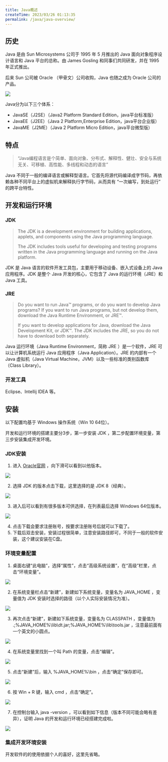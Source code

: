 ```yaml
---
title: Java概述
createTime: 2023/03/26 01:13:35
permalink: /java/java-overview/
---
```

## 历史
Java 是由 Sun Microsystems 公司于 1995 年 5 月推出的 Java 面向对象程序设计语言和 Java 平台的总称。由 James Gosling 和同事们共同研发，并在 1995 年正式推出。

后来 Sun 公司被 Oracle （甲骨文）公司收购，Java 也随之成为 Oracle 公司的产品。

![](../../../.vuepress/public/images/1acf43e33ee4dca787d6646fa0f3bc0e.png)

Java分为以下三个体系：

+ JavaSE（J2SE）（Java2 Platform Standard Edition，java平台标准版）
+ JavaEE（J2EE）（Java 2 Platform,Enterprise Edition，java平台企业版）
+ JavaME（J2ME）（Java 2 Platform Micro Edition，java平台微型版）

## 特点
> “Java编程语言是个简单、面向对象、分布式、解释性、健壮、安全与系统无关、可移植、高性能、多线程和动态的语言”
>

Java 不同于一般的编译语言或解释型语言。它首先将源代码编译成字节码，再依赖各种不同平台上的虚拟机来解释执行字节码，从而具有 “一次编写，到处运行” 的跨平台特性。

## 开发和运行环境
### JDK
> The JDK is a development environment for building applications, applets, and components using the Java programming language.
>
> The JDK includes tools useful for developing and testing programs written in the Java programming language and running on the Java platform.
>

JDK 是 Java 语言的软件开发工具包，主要用于移动设备、嵌入式设备上的 Java 应用程序。JDK 是整个 Java 开发的核心，它包含了 Java 的运行环境（JRE）和 Java 工具。

### JRE
> Do you want to run Java™ programs, or do you want to develop Java programs? If you want to run Java programs, but not develop them, download the Java Runtime Environment, or JRE™.
>
> If you want to develop applications for Java, download the Java Development Kit, or JDK™. The JDK includes the JRE, so you do not have to download both separately.
>

Java 运行环境（Java Runtime Environment，简称 JRE ）是一个软件，JRE 可以让计算机系统运行 Java 应用程序（Java Application）。JRE 的内部有一个 Java 虚拟机（Java Virtual Machine，JVM）以及一些标准的类别函数库（Class Library）。

### 开发工具
Eclipse、Intellij IDEA 等。

## 安装
以下配置均基于 Windows 操作系统（Win 10 64位）。

开发和运行环境的搭建主要分3步，第一步安装 JDK ，第二步配置环境变量，第三步安装集成开发环境。

### JDK安装
1. 进入 [Oracle官网](https://www.oracle.com/java/technologies/javase-downloads.html) ，向下滑可以看到以他版本。

![](../../../.vuepress/public/images/07fb6906f6b34c2b89bb5179c45b6c2d.png)

2. 选择 JDK 的版本点击下载，这里选择的是 JDK 8（经典）。

![](../../../.vuepress/public/images/7a9a484ca47e52f1f3dc0212a65d9026.png)

3. 进入后可以看到有很多版本可供选择，在列表最后选择 Windows 64位版本。

![](../../../.vuepress/public/images/b15d8b2aae987fc90ff7265edfb550e1.png)

4. 点击下载会要求注册账号，按要求注册账号后就可以下载了。
5. 下载后双击安装，安装过程很简单，注意安装路径即可，不同于一般的软件安装，这个建议安装在C盘。

### 环境变量配置
1. 桌面右键“此电脑”，选择“属性”，点击“高级系统设置”，在“高级”栏里，点击“环境变量”。

![](../../../.vuepress/public/images/2360bc3cfcd8183849c8cc7dc954fba5.png)

2. 在系统变量栏点击“新建”，新建如下系统变量，变量名为 JAVA_HOME ，变量值为 JDK 安装时选择的路径（以个人实际安装情况为准）。

![](../../../.vuepress/public/images/d91de6445e206ae61ce339daaf90d941.png)

3. 再次点击“新建”，新建如下系统变量，变量名为 CLASSPATH ，变量值为 .;%JAVA_HOME%\lib\dt.jar;%JAVA_HOME%\lib\tools.jar ，注意最前面有一个英文的小圆点。

![](../../../.vuepress/public/images/5e7f1fe8eef9f070719390b1f191f4d0.png)

4. 在系统变量里找到一个叫 Path 的变量，点击“编辑”。

![](../../../.vuepress/public/images/96164b00ba3007eecf569b6dc79ab544.png)



5. 点击“新建”后，输入 %JAVA_HOME%\bin ，点击“确定”保存即可。

![](../../../.vuepress/public/images/eb2c523c866896afd20108d504115647.png)

6. 按 Win + R 键，输入 cmd ，点击“确定”。

![](../../../.vuepress/public/images/832ecadedc18588e10c55a5f256f8bd6.png)

7. 在控制台输入 java -version ，可以看到如下信息（版本不同可能会略有差异），证明 Java 的开发和运行环境已经搭建完成啦。

![](../../../.vuepress/public/images/f09717e45472acf6626ba420a2f822f4.png)

### 集成开发环境安装
开发软件的的使用依据个人的喜好，这里先省略。



